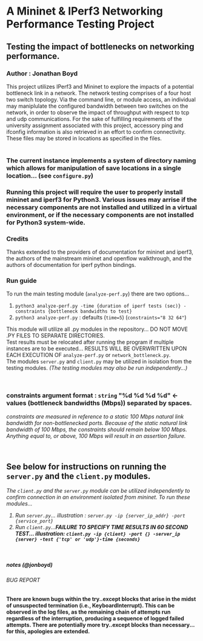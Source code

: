 # A Mininet & IPerf3 Networking Performance Testing Project

## Testing the impact of bottlenecks on networking performance.<br>

### **Author** : Jonathan Boyd



This project utilizes IPerf3 and Mininet to explore the impacts of a potential bottleneck link in a network. The network testing comprises of a four host two switch topology. Via the command line, or module access, an individual may maniplulate the configured bandwidth between two switches on the network, in order to observe the impact of throughput with respect to tcp and udp communications. For the sake of fulfilling requirements of the university assignment associated with this project, accessory ping and ifconfig information is also retrieved in an effort to confirm connectivity. These files may be stored in locations as specified in the files.<br><br>
### The current instance implements a system of directory naming which allows for manipulation of save locations in a single location... (see <code>configure.py</code>)

### Running this project will require the user to properly install mininet and iperf3 for Python3. Various issues may arrise if the necessary components are not installed and utilized in a virtual environment, or if the necessary components are not installed for Python3 system-wide.
 
### Credits<br>
Thanks extended to the providers of documentation for mininet and iperf3, the authors of the mainstream mininet and openflow walkthrough, and the authors of documentation for iperf python bindings.<br>
### Run guide
<p>
To run the main testing module (<code>analyze-perf.py</code>) there are two options...
<ol>
    <li><code>python3 analyze-perf.py -time {duration of iperf tests (sec)} -constraints {bottleneck bandwidths to test}</code></li>
    <li><code>python3 analyze-perf.py</code> : defaults (<code>time=5</code>) (<code>constraints="8 32 64"</code>)</li>
</ol>
This module will utilize all .py modules in the repository... DO NOT MOVE .PY FILES TO SEPARATE DIRECTORIES.<br> 
Test results must be relocated after running the program if multiple instances are to be executed... RESULTS WILL BE OVERWRITTEN UPON EACH EXECUTION OF <code>analyze-perf.py</code> or <code>network_bottleneck.py</code>.<br>
The modules <code>server.py</code> and <code>client.py</code> may be utilized in isolation from the testing modules. <em>(The testing modules may also be run independently...)</em><br>
</p><br>

### constraints argument format : <code>string</code> "%d %d %d %d" <- values (bottleneck bandwidths (Mbps)) separated by spaces.
<p><em>constraints are measured in reference to a static 100 Mbps natural link bandwidth for non-bottlenecked ports. Because of the static natural link bandwidth of 100 Mbps, the constraints should remain below 100 Mbps. Anything equal to, or above, 100 Mbps will result in an assertion failure.</em></p><br>

## See below for instructions on running the <code>server.py</code> and the <code>client.py</code> modules.
<p><em>The <code>client.py</code> and the <code>server.py</code> module can be utilized independently to confirm connection in an environment isolated from mininet. To run these modules...
<ol>
    <li>Run <code>server.py</code>... illustration : <code>server.py -ip {server_ip_addr} -port {service_port}</code></li>
    <li>Run <code>client.py</code>...<strong>FAILURE TO SPECIFY TIME RESULTS IN 60 SECOND TEST... illustration: <code>client.py -ip {client} -port {} -server_ip {server} -test {'tcp' or 'udp'}-time {seconds}</code></li>
</ol></em><br></p>

##### notes (@jonboyd)
###### BUG REPORT
<p>There are known bugs within the try..except blocks that arise in the midst of unsuspected termination (i.e., KeyboardInterrupt). This can be observed in the log files, as the remaining chain of attempts run regardless of the interruption, producing a sequence of logged failed attempts. There are potentially more try..except blocks than necessary... for this, apologies are extended.</p><br>
